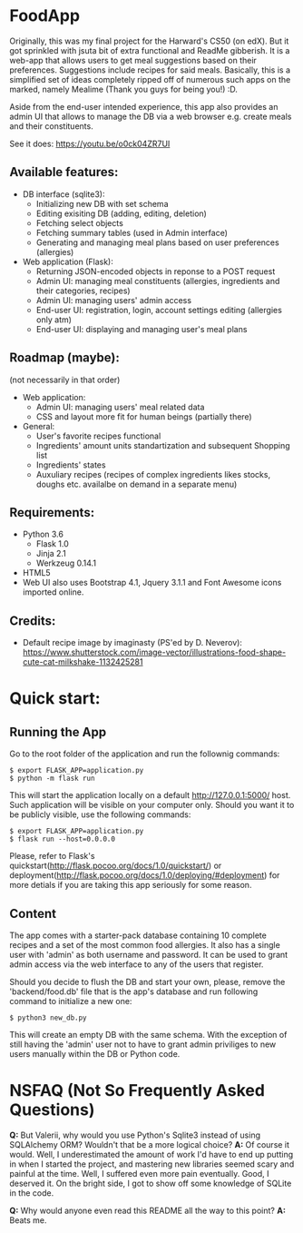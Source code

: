 # FoodApp

Originally, this was my final project for the Harward's CS50 (on edX). But it got sprinkled with jsuta bit of extra functional and ReadMe gibberish. It is a web-app that allows users to get meal suggestions based on their preferences. Suggestions include recipes for said meals. Basically, this is a simplified set of ideas completely ripped off of numerous such apps on the marked, namely Mealime (Thank you guys for being you!) :D.

Aside from the end-user intended experience, this app also provides an admin UI that allows to manage the DB via a web browser e.g. create meals and their constituents.

See it does: https://youtu.be/o0ck04ZR7UI

## Available features:
* DB interface (sqlite3):
  - Initializing new DB with set schema
  - Editing exisiting DB (adding, editing, deletion)
  - Fetching select objects
  - Fetching summary tables (used in Admin interface)
  - Generating and managing meal plans based on user preferences (allergies)
* Web application (Flask):
  - Returning JSON-encoded objects in reponse to a POST request
  - Admin UI: managing meal constituents (allergies, ingredients and their categories, recipes)
  - Admin UI: managing users' admin access
  - End-user UI: registration, login, account settings editing (allergies only atm)
  - End-user UI: displaying and managing user's meal plans

## Roadmap (maybe):
(not necessarily in that order)
* Web application:
  - Admin UI: managing users' meal related data
  - CSS and layout more fit for human beings (partially there)
* General:
  - User's favorite recipes functional
  - Ingredients' amount units standartization and subsequent Shopping list
  - Ingredients' states
  - Auxuliary recipes (recipes of complex ingredients likes stocks, doughs etc. availalbe on demand in a separate menu)

## Requirements:
- Python 3.6
  - Flask 1.0
  - Jinja 2.1
  - Werkzeug 0.14.1
- HTML5
- Web UI also uses Bootstrap 4.1, Jquery 3.1.1 and Font Awesome icons imported online.

## Credits:
- Default recipe image by imaginasty (PS'ed by D. Neverov): https://www.shutterstock.com/image-vector/illustrations-food-shape-cute-cat-milkshake-1132425281

# Quick start:
## Running the App
Go to the root folder of the application and run the follownig commands:
```
$ export FLASK_APP=application.py
$ python -m flask run
```
This will start the application locally on a default http://127.0.0.1:5000/ host. Such application will be visible on your computer only. Should you want it to be publicly visible, use the following commands:
```
$ export FLASK_APP=application.py
$ flask run --host=0.0.0.0
```
Please, refer to Flask's quickstart(http://flask.pocoo.org/docs/1.0/quickstart/) or deployment(http://flask.pocoo.org/docs/1.0/deploying/#deployment) for more detials if you are taking this app seriously for some reason.

## Content
The app comes with a starter-pack database containing 10 complete recipes and a set of the most common food allergies.
It also has a single user with 'admin' as both username and password. It can be used to grant admin access via the web interface to any of the users that register.

Should you decide to flush the DB and start your own, please, remove the 'backend/food.db' file that is the app's database and run following command to initialize a new one:
```
$ python3 new_db.py
```
This will create an empty DB with the same schema. With the exception of still having the 'admin' user not to have  to grant admin priviliges to new users manually within the DB or Python code.


# NSFAQ (Not So Frequently Asked Questions)
**Q:** But Valerii, why would you use Python's Sqlite3 instead of using SQLAlchemy ORM? Wouldn't that be a more logical choice?
**A:** Of course it would. Well, I underestimated the amount of work I'd have to end up putting in when I started the project, and mastering new libraries seemed scary and painful at the time. Well, I  suffered even more pain eventually. Good, I deserved it. On the bright side, I got to show off some knowledge of SQLite in the code.

**Q:** Why would anyone even read this README all the way to this point?
**A:** Beats me.
